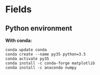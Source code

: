 # Fields

## Python environment

**With conda:**

```
conda update conda
conda create --name py35 python=3.5
conda activate py35
conda install -c conda-forge matplotlib
conda install -c anaconda numpy
```
